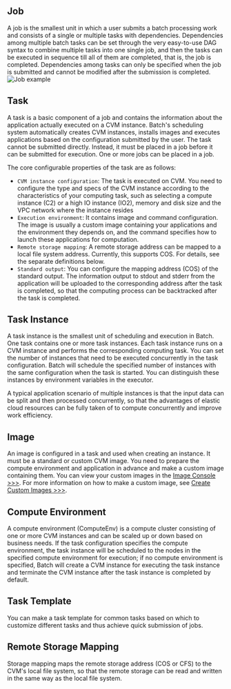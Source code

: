 
## Job
A job is the smallest unit in which a user submits a batch processing work and consists of a single or multiple tasks with dependencies. Dependencies among multiple batch tasks can be set through the very easy-to-use DAG syntax to combine multiple tasks into one single job, and then the tasks can be executed in sequence till all of them are completed, that is, the job is completed. Dependencies among tasks can only be specified when the job is submitted and cannot be modified after the submission is completed.
![Job example](https://main.qcloudimg.com/raw/b1ddc38f5a3eb6396599db1418100b1e.png)
## Task
A task is a basic component of a job and contains the information about the application actually executed on a CVM instance. Batch's scheduling system automatically creates CVM instances, installs images and executes applications based on the configuration submitted by the user. The task cannot be submitted directly. Instead, it must be placed in a job before it can be submitted for execution. One or more jobs can be placed in a job.

The core configurable properties of the task are as follows:
* ``CVM instance configuration``: The task is executed on CVM. You need to configure the type and specs of the CVM instance according to the characteristics of your computing task, such as selecting a compute instance (C2) or a high IO instance (IO2), memory and disk size and the VPC network where the instance resides
* ``Execution environment``: It contains image and command configuration. The image is usually a custom image containing your applications and the environment they depends on, and the command specifies how to launch these applications for computation.
* ``Remote storage mapping``: A remote storage address can be mapped to a local file system address. Currently, this supports COS. For details, see the separate definitions below.
* ``Standard output``: You can configure the mapping address (COS) of the standard output. The information output to stdout and stderr from the application will be uploaded to the corresponding address after the task is completed, so that the computing process can be backtracked after the task is completed.

## Task Instance
A task instance is the smallest unit of scheduling and execution in Batch. One task contains one or more task instances. Each task instance runs on a CVM instance and performs the corresponding computing task. You can set the number of instances that need to be executed concurrently in the task configuration. Batch will schedule the specified number of instances with the same configuration when the task is started. You can distinguish these instances by environment variables in the executor.

A typical application scenario of multiple instances is that the input data can be split and then processed concurrently, so that the advantages of elastic cloud resources can be fully taken of to compute concurrently and improve work efficiency.
## Image
An image is configured in a task and used when creating an instance. It must be a standard or custom CVM image. You need to prepare the compute environment and application in advance and make a custom image containing them. You can view your custom images in the [Image Console >>>](https://console.cloud.tencent.com/cvm/image?rid=1&imageType=1). For more information on how to make a custom image, see [Create Custom Images >>>](https://intl.cloud.tencent.com/document/product/213/4942).
## Compute Environment
A compute environment (ComputeEnv) is a compute cluster consisting of one or more CVM instances and can be scaled up or down based on business needs. If the task configuration specifies the compute environment, the task instance will be scheduled to the nodes in the specified compute environment for execution; if no compute environment is specified, Batch will create a CVM instance for executing the task instance and terminate the CVM instance after the task instance is completed by default.
## Task Template
You can make a task template for common tasks based on which to customize different tasks and thus achieve quick submission of jobs.
## Remote Storage Mapping
Storage mapping maps the remote storage address (COS or CFS) to the CVM's local file system, so that the remote storage can be read and written in the same way as the local file system.

